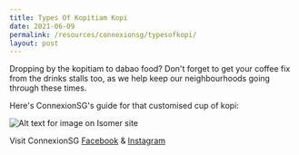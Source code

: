 ```yaml
---
title: Types Of Kopitiam Kopi
date: 2021-06-09
permalink: /resources/connexionsg/typesofkopi/
layout: post
---
```

Dropping by the kopitiam to dabao food? 
Don't forget to get your coffee fix from the drinks stalls too, as we help keep our neighbourhoods going through these times. 

Here's ConnexionSG's guide for that customised cup of kopi:

![Alt text for image on Isomer site](/images/types_kopi.jpg)

Visit ConnexionSG [Facebook](https://www.facebook.com/ConnexionSG) & [Instagram](https://www.instagram.com/connexionsg/)